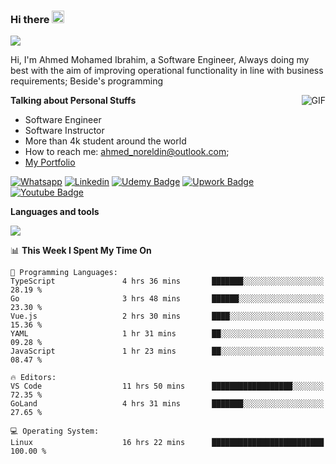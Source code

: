 ### Hi there <img src="https://raw.githubusercontent.com/MartinHeinz/MartinHeinz/master/wave.gif" width="20px">

![](https://komarev.com/ghpvc/?username=2hmad&color=lightgrey)

Hi, I'm Ahmed Mohamed Ibrahim, a Software Engineer, Always doing my best with the aim of improving operational functionality in line with business requirements; Beside's programming

  <img align="right" alt="GIF" src="https://media.giphy.com/media/836HiJc7pgzy8iNXCn/giphy.gif" />
  
**Talking about Personal Stuffs**

- Software Engineer
- Software Instructor
- More than 4k student around the world
- How to reach me: ahmed_noreldin@outlook.com;
- [My Portfolio](https://ahmednoreldin.com)

[![Whatsapp](https://img.shields.io/badge/WhatsApp-25D366?style=for-the-badge&logo=whatsapp&logoColor=white)](http://wa.me/201275457924)
[![Linkedin](https://img.shields.io/badge/LinkedIn-0077B5?style=for-the-badge&logo=linkedin&logoColor=white)](https://www.linkedin.com/in/ahmednoreldin)
[![Udemy Badge](https://img.shields.io/badge/Udemy-EC5252?style=for-the-badge&logo=Udemy&logoColor=white)](https://www.udemy.com/user/ahmed-mohamed-1/) 
[![Upwork Badge](https://img.shields.io/badge/Upwork-14a800?style=for-the-badge&logo=Upwork&logoColor=white)](https://www.upwork.com/freelancers/~01788957435aed0aa5)
[![Youtube Badge](https://img.shields.io/badge/youtube-FF0000?style=for-the-badge&logo=youtube&logoColor=white)](https://www.youtube.com/@code_with_ahmed)

**Languages and tools**  

<img src="https://skillicons.dev/icons?i=aws,gcp,azure,react,vue,flutter,php,cpp,docker,elasticsearch,express,git,githubactions,go,grafana,graphql,java,kafka,kubernetes,laravel,mongodb,mysql,nestjs,nextjs,nodejs,nuxtjs,php,postgres,postman,react,redis,redux,spring,sqlite,ts">

<!--START_SECTION:waka-->
📊 **This Week I Spent My Time On** 

```text
💬 Programming Languages: 
TypeScript               4 hrs 36 mins       ███████░░░░░░░░░░░░░░░░░░   28.19 % 
Go                       3 hrs 48 mins       ██████░░░░░░░░░░░░░░░░░░░   23.30 % 
Vue.js                   2 hrs 30 mins       ████░░░░░░░░░░░░░░░░░░░░░   15.36 % 
YAML                     1 hr 31 mins        ██░░░░░░░░░░░░░░░░░░░░░░░   09.28 % 
JavaScript               1 hr 23 mins        ██░░░░░░░░░░░░░░░░░░░░░░░   08.47 % 

🔥 Editors: 
VS Code                  11 hrs 50 mins      ██████████████████░░░░░░░   72.35 % 
GoLand                   4 hrs 31 mins       ███████░░░░░░░░░░░░░░░░░░   27.65 % 

💻 Operating System: 
Linux                    16 hrs 22 mins      █████████████████████████   100.00 % 
```


<!--END_SECTION:waka-->
 
